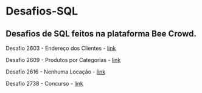 # Desafios-SQL

## Desafios de SQL feitos na plataforma Bee Crowd. 

Desafio 2603 - Endereço dos Clientes - [link](https://github.com/willoliveira1/Desafios-SQL/blob/main/Desafio%202603%20-%20Endereço%20dos%20Clientes)

Desafio 2609 - Produtos por Categorias - [link](https://github.com/willoliveira1/Desafios-SQL/blob/main/Desafio%202609%20-%20Produtos%20por%20Categorias)

Desafio 2616 - Nenhuma Locação - [link](https://github.com/willoliveira1/Desafios-SQL/blob/main/Desafio%20%202616%20-%20Nenhuma%20Locação)

Desafio 2738 - Concurso - [link](https://github.com/willoliveira1/Desafios-SQL/blob/main/Desafio%202738%20-%20Concurso)
